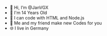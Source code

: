 - 👋 Hi, I’m @JanVGX
- 📝 I'm 14 Years Old
- 🌱 I can code with HTML and Node.js
- 👥 Me and my friend make new Codes for you
- 🌐 I live in Germany

<!---
JanVGX/JanVGX is a ✨ special ✨ repository because its `README.md` (this file) appears on your GitHub profile.
You can click the Preview link to take a look at your changes.
--->
